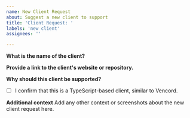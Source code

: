 ```yaml
---
name: New Client Request
about: Suggest a new client to support
title: 'Client Request: '
labels: 'new client'
assignees: ''

---
```


**What is the name of the client?**

**Provide a link to the client's website or repository.**

**Why should this client be supported?**

- [ ] I confirm that this is a TypeScript-based client, similar to Vencord.

**Additional context**
Add any other context or screenshots about the new client request here.